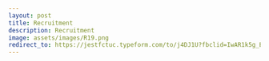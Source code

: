 ```yaml
---
layout: post
title: Recruitment
description: Recruitment
image: assets/images/R19.png
redirect_to: https://jestfctuc.typeform.com/to/j4DJ1U?fbclid=IwAR1k5g_Ej97al9BzgMwtfJbXEQ9jfa6_05ZLAPc6zlEJsG-YxEa2it_ffRk
---
```



